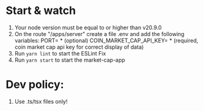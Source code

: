 # Start & watch
1. Your node version must be equal to or higher than v20.9.0
2. Оn the route "/apps/server" create a file .env and add the following variables:
    PORT= * (optional)
    COIN_MARKET_CAP_API_KEY= * (required, coin market cap api key for correct display of data)
3. Run `yarn lint` to start the ESLint Fix
4. Run `yarn start` to start the market-cap-app

# Dev policy:
1. Use .ts/tsx files only!
